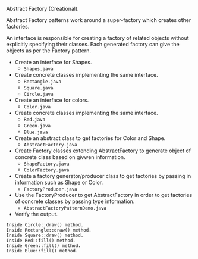 Abstract Factory (Creational).

Abstract Factory patterns work around a super-factory which creates other factories.

An interface is responsible for creating a factory of related objects without explicitly specifying their classes. Each generated factory can give the objects as per the Factory pattern.

* Create an interface for Shapes.
  * `Shapes.java`
* Create concrete classes implementing the same interface.
  * `Rectangle.java`
  * `Square.java`
  * `Circle.java`
* Create an interface for colors.
  * `Color.java`
* Create concrete classes implementing the same interface.
  * `Red.java`
  * `Green.java`
  * `Blue.java`
* Create an abstract class to get factories for Color and Shape.
  * `AbstractFactory.java`
* Create Factory classes extending AbstractFactory to generate object of concrete class based on givwen information.
  * `ShapeFactory.java`
  * `ColorFactory.java`
* Create a factory generator/producer class to get factories by passing in information such as Shape or Color.
  * `FactoryProducer.java`
* Use the FactoryProducer to get AbstractFactory in order to get factories of concrete classes  by passing type information.
  * `AbstractFactoryPatternDemo.java`
* Verify the output.
```
Inside Circle::draw() method.
Inside Rectangle::draw() method.
Inside Square::draw() method.
Inside Red::fill() method.
Inside Green::fill() method.
Inside Blue::fill() method.
```